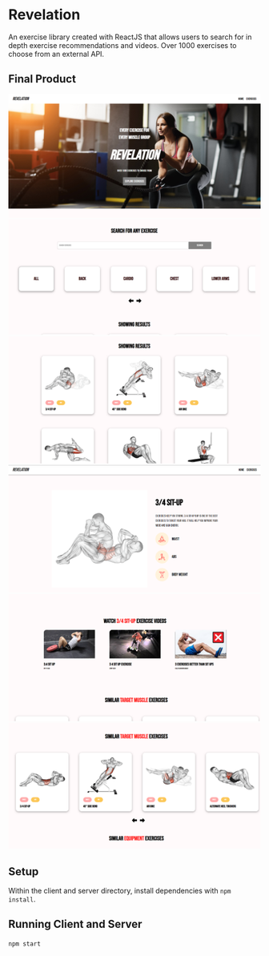 # Revelation

An exercise library created with ReactJS that allows users to search for in depth exercise recommendations and videos. Over 1000 exercises to choose from an external API.

## Final Product

!["Screenshot 1"](https://github.com/robbiekthomas/gym_exercises/blob/main/src/assets/screenshots/Screenshot%201.PNG?raw=true)
!["Screenshot 2"](https://github.com/robbiekthomas/gym_exercises/blob/main/src/assets/screenshots/Screenshot%202.PNG?raw=true)
!["Screenshot 3"](https://github.com/robbiekthomas/gym_exercises/blob/main/src/assets/screenshots/Screenshot%203.PNG?raw=true)
!["Screenshot 4"](https://github.com/robbiekthomas/gym_exercises/blob/main/src/assets/screenshots/Screenshot%204.PNG?raw=true)
!["Screenshot 5"](https://github.com/robbiekthomas/gym_exercises/blob/main/src/assets/screenshots/Screenshot%205.PNG?raw=true)
!["Screenshot 6"](https://github.com/robbiekthomas/gym_exercises/blob/main/src/assets/screenshots/Screenshot%206.PNG?raw=true)


## Setup

Within the client and server directory, install dependencies with `npm install`.

## Running Client and Server

```sh
npm start
```
